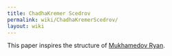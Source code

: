 ```yaml
---
title: ChadhaKremer Scedrov
permalink: wiki/ChadhaKremerScedrov/
layout: wiki
---
```


This paper inspires the structure of
[Mukhamedov Ryan](/wiki/MukhamedovRyan "wikilink").
